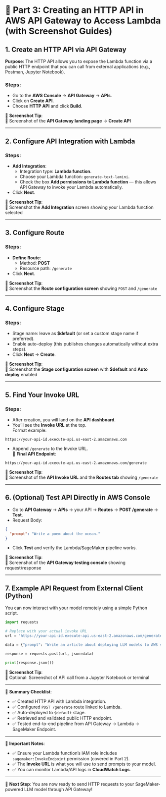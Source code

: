 # 📌 Part 3: Creating an HTTP API in AWS API Gateway to Access Lambda (with Screenshot Guides)

## 1. Create an HTTP API via API Gateway

**Purpose**: The HTTP API allows you to expose the Lambda function via a public HTTP endpoint that you can call from external applications (e.g., Postman, Jupyter Notebook).

### Steps:

- Go to the **AWS Console** → **API Gateway** → **APIs**.
- Click on **Create API**.
- Choose **HTTP API** and click **Build**.

🔹 **Screenshot Tip**:\
🔹 Screenshot of the **API Gateway landing page** → **Create API**

---

## 2. Configure API Integration with Lambda

### Steps:

- **Add Integration**:
  - Integration type: **Lambda function**.
  - Choose your Lambda function: `generate-text-lamini`.
  - Check the box **Add permissions to Lambda function** — this allows API Gateway to invoke your Lambda automatically.
- Click **Next**.

🔹 **Screenshot Tip**:\
🔹 Screenshot the **Add Integration** screen showing your Lambda function selected

---

## 3. Configure Route

### Steps:

- **Define Route**:
  - Method: **POST**
  - Resource path: `/generate`
- Click **Next**.

🔹 **Screenshot Tip**:\
🔹 Screenshot the **Route configuration screen** showing `POST` and `/generate`

---

## 4. Configure Stage

### Steps:

- Stage name: leave as **\$default** (or set a custom stage name if preferred).
- Enable auto-deploy (this publishes changes automatically without extra steps).
- Click **Next** → **Create**.

🔹 **Screenshot Tip**:\
🔹 Screenshot the **Stage configuration screen** with **\$default** and **Auto deploy** enabled

---

## 5. Find Your Invoke URL

### Steps:

- After creation, you will land on the **API dashboard**.
- You’ll see the **Invoke URL** at the top.\
  Format example:

```
https://your-api-id.execute-api.us-east-2.amazonaws.com
```

- Append `/generate` to the Invoke URL.\
  🔹 **Final API Endpoint**:

```
https://your-api-id.execute-api.us-east-2.amazonaws.com/generate
```

🔹 **Screenshot Tip**:\
🔹 Screenshot of the **API Invoke URL** and the **Routes tab** showing `/generate`

---

## 6. (Optional) Test API Directly in AWS Console

- Go to **API Gateway** → **APIs** → your API → **Routes** → **POST /generate** → **Test**.
- Request Body:

```json
{
  "prompt": "Write a poem about the ocean."
}
```

- Click **Test** and verify the Lambda/SageMaker pipeline works.

🔹 **Screenshot Tip**:\
🔹 Screenshot of the **API Gateway testing console** showing request/response

---

## 7. Example API Request from External Client (Python)

You can now interact with your model remotely using a simple Python script.

```python
import requests

# Replace with your actual invoke URL
url = "https://your-api-id.execute-api.us-east-2.amazonaws.com/generate"

data = {"prompt": "Write an article about deploying LLM models to AWS services"}

response = requests.post(url, json=data)

print(response.json())
```

🔹 **Screenshot Tip**:\
🔹 Optional: Screenshot of API call from a Jupyter Notebook or terminal

---

🔹 **Summary Checklist**:

- ✅ Created HTTP API with Lambda integration.
- ✅ Configured `POST /generate` route linked to Lambda.
- ✅ Auto-deployed to `$default` stage.
- ✅ Retrieved and validated public HTTP endpoint.
- ✅ Tested end-to-end pipeline from API Gateway → Lambda → SageMaker Endpoint.

---

🔹 **Important Notes**:

- ✅ Ensure your Lambda function’s IAM role includes `sagemaker:InvokeEndpoint` permission (covered in Part 2).
- ✅ The **Invoke URL** is what you will use to send prompts to your model.
- ✅ You can monitor Lambda/API logs in **CloudWatch Logs**.

---

🔹 **Next Step**: You are now ready to send HTTP requests to your SageMaker-powered LLM model through API Gateway!

